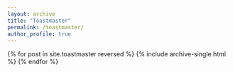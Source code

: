 ```yaml
---
layout: archive
title: "Toastmaster"
permalink: /toastmaster/
author_profile: true
---
```


{% for post in site.toastmaster reversed %}
  {% include archive-single.html %}
{% endfor %}
